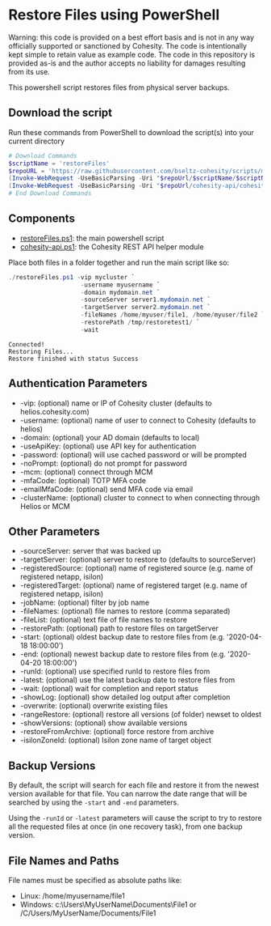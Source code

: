 # Restore Files using PowerShell

Warning: this code is provided on a best effort basis and is not in any way officially supported or sanctioned by Cohesity. The code is intentionally kept simple to retain value as example code. The code in this repository is provided as-is and the author accepts no liability for damages resulting from its use.

This powershell script restores files from physical server backups.

## Download the script

Run these commands from PowerShell to download the script(s) into your current directory

```powershell
# Download Commands
$scriptName = 'restoreFiles'
$repoURL = 'https://raw.githubusercontent.com/bseltz-cohesity/scripts/master/powershell'
(Invoke-WebRequest -UseBasicParsing -Uri "$repoUrl/$scriptName/$scriptName.ps1").content | Out-File "$scriptName.ps1"; (Get-Content "$scriptName.ps1") | Set-Content "$scriptName.ps1"
(Invoke-WebRequest -UseBasicParsing -Uri "$repoUrl/cohesity-api/cohesity-api.ps1").content | Out-File cohesity-api.ps1; (Get-Content cohesity-api.ps1) | Set-Content cohesity-api.ps1
# End Download Commands
```

## Components

* [restoreFiles.ps1](https://raw.githubusercontent.com/bseltz-cohesity/scripts/master/powershell/restoreFiles/restoreFiles.ps1): the main powershell script
* [cohesity-api.ps1](https://raw.githubusercontent.com/bseltz-cohesity/scripts/master/powershell/cohesity-api/cohesity-api.ps1): the Cohesity REST API helper module

Place both files in a folder together and run the main script like so:

```powershell
./restoreFiles.ps1 -vip mycluster `
                    -username myusername `
                    -domain mydomain.net `
                    -sourceServer server1.mydomain.net `
                    -targetServer server2.mydomain.net `
                    -fileNames /home/myuser/file1, /home/myuser/file2 `
                    -restorePath /tmp/restoretest1/ `
                    -wait
```

```text
Connected!
Restoring Files...
Restore finished with status Success
```

## Authentication Parameters

* -vip: (optional) name or IP of Cohesity cluster (defaults to helios.cohesity.com)
* -username: (optional) name of user to connect to Cohesity (defaults to helios)
* -domain: (optional) your AD domain (defaults to local)
* -useApiKey: (optional) use API key for authentication
* -password: (optional) will use cached password or will be prompted
* -noPrompt: (optional) do not prompt for password
* -mcm: (optional) connect through MCM
* -mfaCode: (optional) TOTP MFA code
* -emailMfaCode: (optional) send MFA code via email
* -clusterName: (optional) cluster to connect to when connecting through Helios or MCM

## Other Parameters

* -sourceServer: server that was backed up
* -targetServer: (optional) server to restore to (defaults to sourceServer)
* -registeredSource: (optional) name of registered source (e.g. name of registered netapp, isilon)
* -registeredTarget: (optional) name of registered target (e.g. name of registered netapp, isilon)
* -jobName: (optional) filter by job name
* -fileNames: (optional) file names to restore (comma separated)
* -fileList: (optional) text file of file names to restore
* -restorePath: (optional) path to restore files on targetServer
* -start: (optional) oldest backup date to restore files from (e.g. '2020-04-18 18:00:00')
* -end: (optional) newest backup date to restore files from (e.g. '2020-04-20 18:00:00')
* -runId: (optional) use specified runId to restore files from
* -latest: (optional) use the latest backup date to restore files from
* -wait: (optional) wait for completion and report status
* -showLog: (optional) show detailed log output after completion
* -overwrite: (optional) overwrite existing files
* -rangeRestore: (optional) restore all versions (of folder) newset to oldest
* -showVersions: (optional) show available versions
* -restoreFromArchive: (optional) force restore from archive
* -isilonZoneId: (optional) Isilon zone name of target object

## Backup Versions

By default, the script will search for each file and restore it from the newest version available for that file. You can narrow the date range that will be searched by using the `-start` and `-end` parameters.

Using the `-runId` or `-latest` parameters will cause the script to try to restore all the requested files at once (in one recovery task), from one backup version.

## File Names and Paths

File names must be specified as absolute paths like:

* Linux: /home/myusername/file1
* Windows: c:\Users\MyUserName\Documents\File1 or /C/Users/MyUserName/Documents/File1

